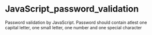 # JavaScript_password_validation
Password validation by JavaScript. Password should contain atlest one capital letter, one small letter, one number and one special character 
